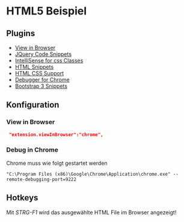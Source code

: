 # HTML5 Beispiel
## Plugins
- [View in Browser](https://marketplace.visualstudio.com/items?itemName=qinjia.view-in-browser)
- [JQuery Code Snippets](https://marketplace.visualstudio.com/items?itemName=donjayamanne.jquerysnippets)
- [IntelliSense for css Classes](https://marketplace.visualstudio.com/items?itemName=Zignd.html-css-class-completion)
- [HTML Snippets](https://marketplace.visualstudio.com/items?itemName=abusaidm.html-snippets)
- [HTML CSS Support](https://marketplace.visualstudio.com/items?itemName=ecmel.vscode-html-css)
- [Debugger for Chrome](https://marketplace.visualstudio.com/items?itemName=msjsdiag.debugger-for-chrome)
- [Bootstrap 3 Snippets](https://marketplace.visualstudio.com/items?itemName=wcwhitehead.bootstrap-3-snippets)
## Konfiguration
### View in Browser
```json
 "extension.viewInBrowser":"chrome",
```
### Debug in Chrome
Chrome muss wie folgt gestartet werden
```
"C:\Program Files (x86)\Google\Chrome\Application\chrome.exe" --remote-debugging-port=9222
```
## Hotkeys
Mit *STRG-F1* wird das ausgewählte HTML File im Browser angezeigt!